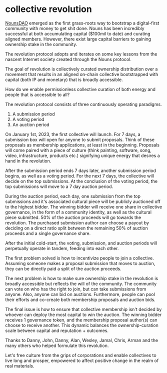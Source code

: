 # collective revolution

[NounsDAO](https://nouns.wtf/) emerged as the first grass-roots way to bootstrap a digital-first community with money to get shit done.  Nouns has been incredibly successful at both accumulating capital ($100mil to date) and curating aligned members. However, there exist large capital barriers to gaining ownership stake in the community. 

The revolution protocol adopts and iterates on some key lessons from the nascent Internet society created through the Nouns protocol. 

The goal of revolution is collectively curated ownership distribution over a movement that results in an aligned on-chain collective bootstrapped with capital (both IP and monetary) that is broadly accessible.

How do we enable permissionless collective curation of both energy and people that is accessible to all?

The revolution protocol consists of three continuously operating paradigms. 
1. A submission period
2. A voting period
3. An auction period

On January 1st, 2023, the first collective will launch. For 7 days, a submission box will open for anyone to submit proposals. Think of these proposals as membership applications, at least in the beginning. Proposals will come paired with a piece of culture (think painting, software, song, video, infrastructure, products etc.) signifying unique energy that desires a hand in the revolution.

After the submission period ends 7 days later, another submission period begins, as well as a voting period. For the next 7 days, the collective will decide on the top submissions. At the conclusion of the voting period, the top submissions will move to a 7 day auction period.

During the auction period, each day, one submission from the top submissions and it's associated cultural piece will be publicly auctioned off to the highest bidder. The winning bidder will receive one share in collective governance, in the form of a community identity, as well as the cultural piece submitted. 50% of the auction proceeds will go towards the revolution. The purchased submission author can choose a payout by deciding on a direct ratio split between the remaining 50% of auction proceeds and a single governance share. 

After the initial cold-start, the voting, submission, and auction periods will perpetually operate in tandem, feeding into each other. 

The first problem solved is how to incentivize people to join a collective. Assuming someone makes a proposal submission that moves to auction, they can be directly paid a split of the auction proceeds. 

The next problem is how to make sure ownership stake in the revolution is broadly accessible but reflects the will of the community. The community can vote on who has the right to join, but can take submissions from anyone. Also, anyone can bid on auctions. Furthermore, people can pool their efforts and co-create both membership proposals and auction bids.

The final issue is how to ensure that collective membership isn't decided by whoever can deploy the most capital to win the auction. The winning bidder receives 1 governance token, and the membership proposal author(s) can choose to receive another. This dynamic balances the ownership-curation scale between capital and reputation + outcomes. 

Thanks to Danny, John, Danny, Alan, Wesley, Jamal, Chris, Arman and the many others who helped formulate this revolution.

Let's free culture from the grips of corporations and enable collectives to live long and prosper, empowered to affect positive change in the realm of real materials. 

